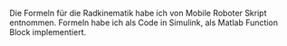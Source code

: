 Die Formeln für die Radkinematik habe ich von Mobile Roboter Skript entnommen.
Formeln habe ich als Code in Simulink, als Matlab Function Block implementiert.
